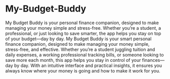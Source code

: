 # My-Budget-Buddy
My Budget Buddy is your personal finance companion, designed to make managing your money simple and stress-free. Whether you’re a student, a professional, or just looking to save smarter, the app helps you stay on top of your budget—day by day.
My Budget Buddy is your smart personal finance companion, designed to make managing your money simple, stress-free, and effective. Whether you’re a student juggling tuition and daily expenses, a working professional tracking bills, or someone looking to save more each month, this app helps you stay in control of your finances—day by day. With an intuitive interface and practical insights, it ensures you always know where your money is going and how to make it work for you.

